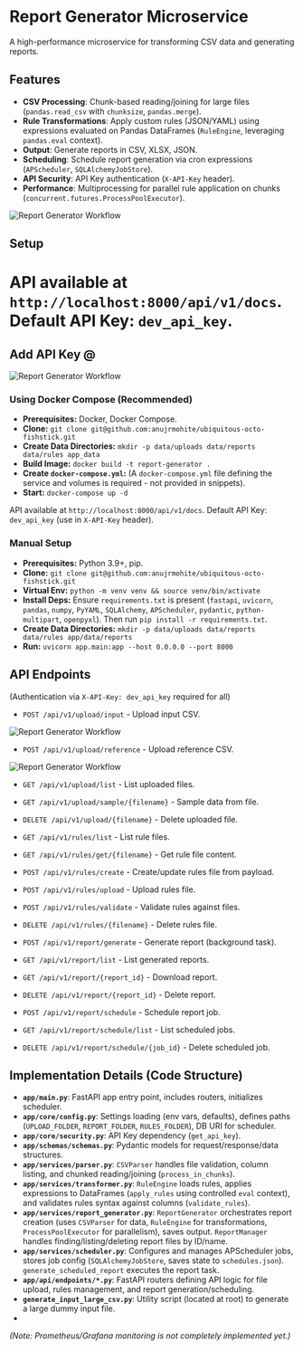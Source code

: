 # Report Generator Microservice

A high-performance microservice for transforming CSV data and generating reports.

## Features

-   **CSV Processing**: Chunk-based reading/joining for large files (`pandas.read_csv` with `chunksize`, `pandas.merge`).
-   **Rule Transformations**: Apply custom rules (JSON/YAML) using expressions evaluated on Pandas DataFrames (`RuleEngine`, leveraging `pandas.eval` context).
-   **Output**: Generate reports in CSV, XLSX, JSON.
-   **Scheduling**: Schedule report generation via cron expressions (`APScheduler`, `SQLAlchemyJobStore`).
-   **API Security**: API Key authentication (`X-API-Key` header).
-   **Performance**: Multiprocessing for parallel rule application on chunks (`concurrent.futures.ProcessPoolExecutor`).

![Report Generator Workflow](assets/operations.png)

## Setup

# API available at `http://localhost:8000/api/v1/docs`. Default API Key: `dev_api_key`.

## Add API Key @

![Report Generator Workflow](assets/api.png)


### Using Docker Compose (Recommended)

*   **Prerequisites:** Docker, Docker Compose.
*   **Clone:** `git clone git@github.com:anujrmohite/ubiquitous-octo-fishstick.git`
*   **Create Data Directories:** `mkdir -p data/uploads data/reports data/rules app_data`
*   **Build Image:** `docker build -t report-generator .`
*   **Create `docker-compose.yml`:** (A `docker-compose.yml` file defining the service and volumes is required - not provided in snippets).
*   **Start:** `docker-compose up -d`

API available at `http://localhost:8000/api/v1/docs`. Default API Key: `dev_api_key` (use in `X-API-Key` header).

### Manual Setup

*   **Prerequisites:** Python 3.9+, pip.
*   **Clone:** `git clone git@github.com:anujrmohite/ubiquitous-octo-fishstick.git`
*   **Virtual Env:** `python -m venv venv && source venv/bin/activate`
*   **Install Deps:** Ensure `requirements.txt` is present (`fastapi`, `uvicorn`, `pandas`, `numpy`, `PyYAML`, `SQLAlchemy`, `APScheduler`, `pydantic`, `python-multipart`, `openpyxl`). Then run `pip install -r requirements.txt`.
*   **Create Data Directories:** `mkdir -p data/uploads data/reports data/rules app/data/reports`
*   **Run:** `uvicorn app.main:app --host 0.0.0.0 --port 8000`


## API Endpoints

(Authentication via `X-API-Key: dev_api_key` required for all)

*   `POST /api/v1/upload/input` - Upload input CSV.
  
![Report Generator Workflow](assets/input.png)

*   `POST /api/v1/upload/reference` - Upload reference CSV.

![Report Generator Workflow](assets/reference.png)


*   `GET /api/v1/upload/list` - List uploaded files.
*   `GET /api/v1/upload/sample/{filename}` - Sample data from file.
*   `DELETE /api/v1/upload/{filename}` - Delete uploaded file.

*   `GET /api/v1/rules/list` - List rule files.
*   `GET /api/v1/rules/get/{filename}` - Get rule file content.
*   `POST /api/v1/rules/create` - Create/update rules file from payload.
*   `POST /api/v1/rules/upload` - Upload rules file.
*   `POST /api/v1/rules/validate` - Validate rules against files.
*   `DELETE /api/v1/rules/{filename}` - Delete rules file.

*   `POST /api/v1/report/generate` - Generate report (background task).
*   `GET /api/v1/report/list` - List generated reports.
*   `GET /api/v1/report/{report_id}` - Download report.
*   `DELETE /api/v1/report/{report_id}` - Delete report.
*   `POST /api/v1/report/schedule` - Schedule report job.
*   `GET /api/v1/report/schedule/list` - List scheduled jobs.
*   `DELETE /api/v1/report/schedule/{job_id}` - Delete scheduled job.

## Implementation Details (Code Structure)

*   **`app/main.py`**: FastAPI app entry point, includes routers, initializes scheduler.
*   **`app/core/config.py`**: Settings loading (env vars, defaults), defines paths (`UPLOAD_FOLDER`, `REPORT_FOLDER`, `RULES_FOLDER`), DB URI for scheduler.
*   **`app/core/security.py`**: API Key dependency (`get_api_key`).
*   **`app/schemas/schemas.py`**: Pydantic models for request/response/data structures.
*   **`app/services/parser.py`**: `CSVParser` handles file validation, column listing, and chunked reading/joining (`process_in_chunks`).
*   **`app/services/transformer.py`**: `RuleEngine` loads rules, applies expressions to DataFrames (`apply_rules` using controlled `eval` context), and validates rules syntax against columns (`validate_rules`).
*   **`app/services/report_generator.py`**: `ReportGenerator` orchestrates report creation (uses `CSVParser` for data, `RuleEngine` for transformations, `ProcessPoolExecutor` for parallelism), saves output. `ReportManager` handles finding/listing/deleting report files by ID/name.
*   **`app/services/scheduler.py`**: Configures and manages APScheduler jobs, stores job config (`SQLAlchemyJobStore`, saves state to `schedules.json`). `generate_scheduled_report` executes the report task.
*   **`app/api/endpoints/*.py`**: FastAPI routers defining API logic for file upload, rules management, and report generation/scheduling.
*   **`generate_input_large_csv.py`**: Utility script (located at root) to generate a large dummy input file.
*   

*(Note: Prometheus/Grafana monitoring is not completely implemented yet.)*